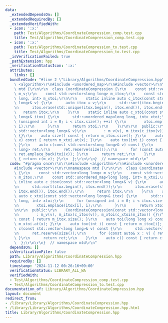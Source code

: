 ```yaml
---
data:
  _extendedDependsOn: []
  _extendedRequiredBy: []
  _extendedVerifiedWith:
  - icon: ':x:'
    path: Test/Algorithms/CoordinateCompression_comp.test.cpp
    title: Test/Algorithms/CoordinateCompression_comp.test.cpp
  - icon: ':x:'
    path: Test/Algorithms/CoordinateCompression_to.test.cpp
    title: Test/Algorithms/CoordinateCompression_to.test.cpp
  _isVerificationFailed: true
  _pathExtension: hpp
  _verificationStatusIcon: ':x:'
  attributes:
    links: []
  bundledCode: "#line 2 \"Library/Algorithms/CoordinateCompression.hpp\"\n\r\n#include\
    \ <algorithm>\r\n#include <unordered_map>\r\n#include <vector>\r\n\r\nnamespace\
    \ mtd {\r\n\r\n  class CoordinateCompression {\r\n    const std::vector<long long>\
    \ m_v;\r\n    const std::vector<long long> m_itox;\r\n    const std::unordered_map<long\
    \ long, int> m_xtoi;\r\n\r\n    static inline auto c_itox(const std::vector<long\
    \ long>& v) {\r\n      auto itox = v;\r\n      std::sort(itox.begin(), itox.end());\r\
    \n      itox.erase(std::unique(itox.begin(), itox.end()), itox.end());\r\n   \
    \   return itox;\r\n    }\r\n    static inline auto c_xtoi(const std::vector<long\
    \ long>& itox) {\r\n      std::unordered_map<long long, int> xtoi;\r\n      for\
    \ (unsigned int i = 0; i < itox.size(); ++i) {\r\n        xtoi.emplace(itox[i],\
    \ i);\r\n      }\r\n      return xtoi;\r\n    }\r\n\r\n  public:\r\n    CoordinateCompression(const\
    \ std::vector<long long>& v)\r\n        : m_v(v), m_itox(c_itox(v)), m_xtoi(c_xtoi(m_itox))\
    \ {}\r\n    auto size() const { return m_itox.size(); }\r\n    auto toi(long long\
    \ x) const { return m_xtoi.at(x); }\r\n    auto tox(int i) const { return m_itox[i];\
    \ }\r\n    auto c(const std::vector<long long>& v) const {\r\n      std::vector<long\
    \ long> ret;\r\n      ret.reserve(size());\r\n      for (const auto& x : v) {\
    \ ret.emplace_back(toi(x)); }\r\n      return ret;\r\n    }\r\n    auto c() const\
    \ { return c(m_v); }\r\n  };\r\n\r\n}  // namespace mtd\r\n"
  code: "#pragma once\r\n\r\n#include <algorithm>\r\n#include <unordered_map>\r\n\
    #include <vector>\r\n\r\nnamespace mtd {\r\n\r\n  class CoordinateCompression\
    \ {\r\n    const std::vector<long long> m_v;\r\n    const std::vector<long long>\
    \ m_itox;\r\n    const std::unordered_map<long long, int> m_xtoi;\r\n\r\n    static\
    \ inline auto c_itox(const std::vector<long long>& v) {\r\n      auto itox = v;\r\
    \n      std::sort(itox.begin(), itox.end());\r\n      itox.erase(std::unique(itox.begin(),\
    \ itox.end()), itox.end());\r\n      return itox;\r\n    }\r\n    static inline\
    \ auto c_xtoi(const std::vector<long long>& itox) {\r\n      std::unordered_map<long\
    \ long, int> xtoi;\r\n      for (unsigned int i = 0; i < itox.size(); ++i) {\r\
    \n        xtoi.emplace(itox[i], i);\r\n      }\r\n      return xtoi;\r\n    }\r\
    \n\r\n  public:\r\n    CoordinateCompression(const std::vector<long long>& v)\r\
    \n        : m_v(v), m_itox(c_itox(v)), m_xtoi(c_xtoi(m_itox)) {}\r\n    auto size()\
    \ const { return m_itox.size(); }\r\n    auto toi(long long x) const { return\
    \ m_xtoi.at(x); }\r\n    auto tox(int i) const { return m_itox[i]; }\r\n    auto\
    \ c(const std::vector<long long>& v) const {\r\n      std::vector<long long> ret;\r\
    \n      ret.reserve(size());\r\n      for (const auto& x : v) { ret.emplace_back(toi(x));\
    \ }\r\n      return ret;\r\n    }\r\n    auto c() const { return c(m_v); }\r\n\
    \  };\r\n\r\n}  // namespace mtd\r\n"
  dependsOn: []
  isVerificationFile: false
  path: Library/Algorithms/CoordinateCompression.hpp
  requiredBy: []
  timestamp: '2024-11-12 00:26:16+09:00'
  verificationStatus: LIBRARY_ALL_WA
  verifiedWith:
  - Test/Algorithms/CoordinateCompression_comp.test.cpp
  - Test/Algorithms/CoordinateCompression_to.test.cpp
documentation_of: Library/Algorithms/CoordinateCompression.hpp
layout: document
redirect_from:
- /library/Library/Algorithms/CoordinateCompression.hpp
- /library/Library/Algorithms/CoordinateCompression.hpp.html
title: Library/Algorithms/CoordinateCompression.hpp
---
```

